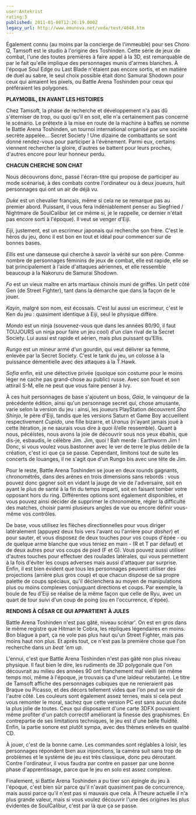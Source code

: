 ```yaml
---
user:Antekrist
rating:3
published: 2011-01-08T12:26:19.000Z
legacy_url: http://www.emunova.net/veda/test/4048.htm
---
```

Également connu (au moins par la concierge de l'immeuble) pour ses Choro Q, Tamsoft est le studio à l'origine des Toshinden. Cette série de jeux de combat, l'une des toutes premières à faire appel à la 3D, est remarquable de par le fait qu'elle implique des personnages munis d'armes blanches. À l'époque Soul Edge ou Last Blade n'étaient pas encore sortis, et en matière de duel au sabre, le seul choix possible était donc Samurai Shodown pour ceux qui aimaient les pixels, ou Battle Arena Toshinden pour ceux qui préféraient les polygones.  

  

**PLAYMOBIL, EN AVANT LES HISTOIRES**  

Chez Tamsoft, la phase de recherche et développement n'a pas dû s'éterniser de trop, ou quoi qu'il en soit, elle n'a certainement pas concerné le scénario. Le prétexte à la mise en route de la machine à baffes se nomme le Battle Arena Toshinden, un tournoi international organisé par une société secrète appelée... Secret Society ! Une dizaine de combattants se sont donné rendez-vous pour participer à l'évènement. Parmi eux, certains viennent rechercher la gloire, d'autres se battent pour leurs proches, d'autres encore pour leur honneur perdu.  

  

**CHACUN CHERCHE SON CHAT**  

Nous découvrons donc, passé l'écran-titre qui propose de participer au mode scénarisé, à des combats contre l'ordinateur ou à deux joueurs, huit personnages qui ont un air de déjà vu.  

_Duke_ est un chevalier français, même si cela ne se remarque pas au premier abord. Puissant, il vous fera indéniablement penser au Siegfried / Nightmare de SoulCalibur (et ce même si, je le rappelle, ce dernier n'était pas encore sorti à l'époque). Il veut se venger d'Eiji.  

_Eiji_, justement, est un escrimeur japonais qui recherche son frère. C'est le héros du jeu, donc il est bon en tout et idéal pour commencer sur de bonnes bases.  

_Ellis_ est une danseuse qui cherche à savoir la vérité sur son père. Comme nombre de personnages féminins de jeux de combat, elle est rapide, elle se bat principalement à l'aide d'attaques aériennes, et elle ressemble beaucoup à la Nakoruru de Samurai Shodown.  

_Fo_ est un vieux maître en arts martiaux chinois muni de griffes. Un petit côté Gen (de Street Fighter), tant dans la démarche que dans la façon de le jouer.  

_Kayin_, malgré son nom, est écossais. C'est lui aussi un escrimeur, c'est le Ken du jeu : quasiment identique à Eiji, seul le physique diffère.  

_Mondo_ est un ninja (souvenez-vous que dans les années 80/90, il faut TOUJOURS un ninja pour faire un jeu cool) d'un clan rival de la Secret Society. Lui aussi est rapide et aérien, mais plus puissant qu'Ellis.  

_Rungo_ est un mineur armé d'un gourdin, qui veut délivrer sa femme, enlevée par la Secret Society. C'est le tank du jeu, un colosse à la puissance démentielle avec des attaques à la T.Hawk.  

_Sofia_ enfin, est une détective privée (quoique son costume pour le moins léger ne cache pas grand-chose au public) russe. Avec son fouet et son attirail S-M, elle ne peut que vous faire penser à Ivy.  

  

À ces huit personnages de base s'ajoutent un boss, _Gaia_, le vainqueur de la précédente édition, ainsi qu'un personnage secret qui, chose amusante, varie selon la version du jeu : ainsi, les joueurs PlayStation découvrent _Sho Shinjo_, le père d'Eiji, tandis que les versions Saturn et Game Boy accueillent respectivement _Cupido_, une fille bizarre, et _Uranus_ (n'ayant jamais joué à cette itération, je ne saurais vous dire à quoi il/elle ressemble). Quant à nous, pécéistes, nous avons la joie de découvrir sous nos yeux ébahis, que dis-je, esbaudis, le célèbre Jim. Jim, quoi ! Bah merde : Earthworm Jim ! Donc, si vous voulez vous bastonner avec le ver de terre le plus débile de la création, c'est ici que ça se passe. Cependant, limitons tout de suite les concerts de louanges, il ne s'agit que d'un Rungo bis avec une tête de Jim.  

Pour le reste, Battle Arena Toshinden se joue en deux rounds gagnants, chronométrés, dans des arènes en trois dimensions sans rebords : vous pouvez donc gagner soit en vidant la jauge de vie de l'adversaire, soit en ayant le plus de santé à la fin du temps imparti, soit en faisant tomber votre opposant hors du ring. Différentes options sont également disponibles, et vous pouvez ainsi décider de supprimer le chronomètre, régler la difficulté des matches, choisir parmi plusieurs angles de vue ou encore définir vous-même vos contrôles.  

De base, vous utilisez les flèches directionnelles pour vous diriger latéralement (appuyez deux fois vers l'avant ou l'arrière pour _dasher_) et pour sauter, et vous disposez de deux touches pour vos coups d'épée - ou de quelque arme blanche que vous teniez en main - (R et T par défaut) et de deux autres pour vos coups de pied (F et G). Vous pouvez aussi utiliser d'autres touches pour effectuer des roulades latérales, qui vous permettent à la fois d'éviter les coups adverses mais aussi d'attaquer par surprise. Enfin, il est bien évident que tous les personnages peuvent utiliser des projections (arrière plus gros coup) et que chacun dispose de sa propre palette de coups spéciaux, qu'il déclenchera au moyen de manipulations plus ou moins complexes conjuguant directions et coups. Par exemple, la boule de feu d'Eiji se réalise de la même façon que celle de Ryu, avec un quart de tour suivi d'un coup de poing (ou en l'occurrence, d'épée).  

  

**RENDONS À CÉSAR CE QUI APPARTIENT À JULES**  

Battle Arena Toshinden n'est pas gâté, niveau scénar'. On est en gros dans le même registre que Hitman le Cobra, les répliques légendaires en moins. Bon blague à part, ça ne vole pas plus haut qu'un Street Fighter, mais pas moins haut non plus. Et après tout, ce n'est pas la première chose que l'on recherche dans un _beat 'em up_.  

L'ennui, c'est que Battle Arena Toshinden n'est pas gâté non plus niveau physique. Il faut bien le dire, les rudiments de 3D polygonale que l'on découvrait au milieu des années 90 ont franchement mal vieilli (en même temps moi, même à l'époque, je trouvais ça d'une laideur rebutante). Le titre de Tamsoft affiche des personnages cubiques que ne renieraient pas Braque ou Picasso, et des décors tellement vides que l'on peut se voir de l'autre côté. Les couleurs sont également assez ternes, mais si cela peut vous remonter le moral, sachez que cette version PC est sans aucun doute la plus jolie de toutes. Ceux qui disposaient d'une carte 3DFX pouvaient même profiter d'un patch correctif améliorant la finesse des graphismes. En contrepartie de ses limitations techniques, le jeu est d'une belle fluidité. Enfin, la partie sonore est plutôt sympa, avec des thèmes enlevés en qualité CD.  

À jouer, c'est de la bonne came. Les commandes sont réglables à loisir, les personnages répondent bien aux injonctions, la caméra suit sans trop de problèmes et le système de jeu est très classique, donc peu déroutant. Contre l'ordinateur, il vous faudra par contre en passer par une bonne phase d'apprentissage, parce que le jeu en solo est assez complexe.  

Finalement, si Battle Arena Toshinden a pu tirer son épingle du jeu à l'époque, c'est bien sûr parce qu'il n'avait quasiment pas de concurrence, mais aussi parce qu'il n'est pas si mauvais que cela. À l'heure actuelle il n'a plus grande valeur, mais si vous voulez découvrir l'une des origines les plus évidentes de SoulCalibur, c'est par là que ça se passe.